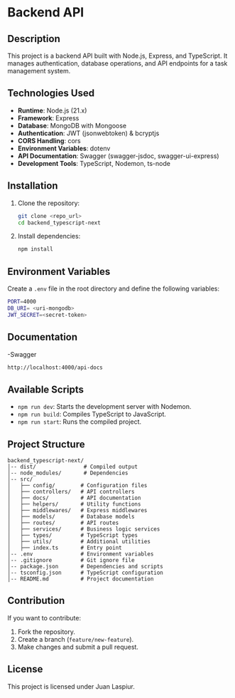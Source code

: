 # Backend API

## Description

This project is a backend API built with Node.js, Express, and TypeScript. It manages authentication, database operations, and API endpoints for a task management system.

## Technologies Used

- **Runtime**: Node.js (21.x)
- **Framework**: Express
- **Database**: MongoDB with Mongoose
- **Authentication**: JWT (jsonwebtoken) & bcryptjs
- **CORS Handling**: cors
- **Environment Variables**: dotenv
- **API Documentation**: Swagger (swagger-jsdoc, swagger-ui-express)
- **Development Tools**: TypeScript, Nodemon, ts-node

## Installation

1. Clone the repository:
   ```sh
   git clone <repo_url>
   cd backend_typescript-next
   ```
2. Install dependencies:
   ```sh
   npm install
   ```

## Environment Variables

Create a `.env` file in the root directory and define the following variables:
   ```sh
   PORT=4000
   DB_URI= <uri-mongodb>
   JWT_SECRET=<secret-token>
   ```
## Documentation
-Swagger
```sh
http://localhost:4000/api-docs  
```

## Available Scripts

- `npm run dev`: Starts the development server with Nodemon.
- `npm run build`: Compiles TypeScript to JavaScript.
- `npm run start`: Runs the compiled project.

## Project Structure

```
backend_typescript-next/
│-- dist/               # Compiled output
│-- node_modules/       # Dependencies
│-- src/
│   ├── config/        # Configuration files
│   ├── controllers/   # API controllers
│   ├── docs/          # API documentation
│   ├── helpers/       # Utility functions
│   ├── middlewares/   # Express middlewares
│   ├── models/        # Database models
│   ├── routes/        # API routes
│   ├── services/      # Business logic services
│   ├── types/         # TypeScript types
│   ├── utils/         # Additional utilities
│   ├── index.ts       # Entry point
│-- .env               # Environment variables
│-- .gitignore         # Git ignore file
│-- package.json       # Dependencies and scripts
│-- tsconfig.json      # TypeScript configuration
│-- README.md          # Project documentation
```

## Contribution

If you want to contribute:
1. Fork the repository.
2. Create a branch (`feature/new-feature`).
3. Make changes and submit a pull request.

## License
This project is licensed under Juan Laspiur.

